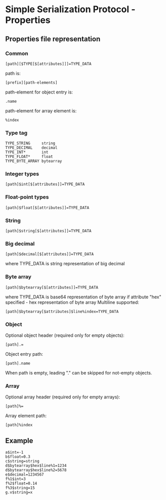 # Simple Serialization Protocol - Properties

## Properties file representation

### Common

	[path][$TYPE[$[attributes]]]=TYPE_DATA
	
path is:

	[prefix][path-elements]
	
path-element for object entry is:

	.name
	
path-element for array element is:

	%index

### Type tag

	TYPE_STRING     string
	TYPE_DECIMAL    decimal
	TYPE_INT*       int
	TYPE_FLOAT*     float
	TYPE_BYTE_ARRAY bytearray

### Integer types

	[path]$int[$[attributes]]=TYPE_DATA
	
### Float-point types

	[path]$float[$[attributes]]=TYPE_DATA

### String

	[path]$string[$[attributes]]=TYPE_DATA

### Big decimal
  
	[path]$decimal[$[attributes]]=TYPE_DATA

where TYPE_DATA is string representation of big decimal

### Byte array
  
	[path]$bytearray[$[attributes]]=TYPE_DATA

where TYPE_DATA is base64 representation of byte array
if attribute "hex" specified - hex representation of byte array
Multiline supported:

	[path]$bytearray[$attributes]$line%index=TYPE_DATA

### Object

Optional object header (required only for empty objects):

	[path].=
	
Object entry path:

	[path].name
	
When path is empty, leading "." can be skipped for not-empty objects.
    
### Array

Optional array header (required only for empty arrays):

	[path]%=
	
Array element path:

	[path]%index

## Example

	a$int=-1
	b$float=0.3
	c$string=string
	d$bytearray$hex$line%1=1234
	d$bytearray$hex$line%2=5678
	e$decimal=1234567
	f%1$int=3
	f%2$float=0.14
	f%3$string=15
	g.v$string=x
